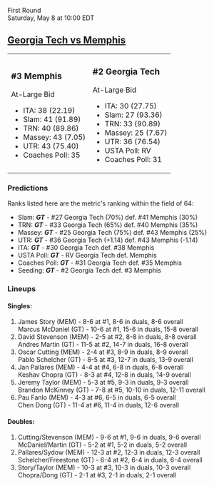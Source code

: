 First Round  
Saturday, May 8 at 10:00 EDT
## [Georgia Tech vs Memphis](https://www.ncaa.com/game/5833387) 

<table><tr><td>  

### #3 Memphis  

At-Large Bid  
- ITA: 38 (22.19)  
- Slam: 41 (91.89)  
- TRN: 40 (89.86)  
- Massey: 43 (7.05)  
- UTR: 43 (75.40)  
- Coaches Poll: 35  

</td><td>  

### #2 Georgia Tech  

At-Large Bid  
- ITA: 30 (27.75)  
- Slam: 27 (93.36)  
- TRN: 33 (90.89)  
- Massey: 25 (7.67)  
- UTR: 36 (76.54)  
- USTA Poll: RV  
- Coaches Poll: 31  

</td></tr></table>  

 ### Predictions  

Ranks listed here are the metric's ranking within the field of 64:  
- Slam: ***GT*** - #27 Georgia Tech (70%) def. #41 Memphis (30%)  
- TRN: ***GT*** - #33 Georgia Tech (65%) def. #40 Memphis (35%)  
- Massey: ***GT*** - #25 Georgia Tech (75%) def. #43 Memphis (25%)  
- UTR: ***GT*** - #36 Georgia Tech (+1.14) def. #43 Memphis (-1.14)  
- ITA: ***GT*** - #30 Georgia Tech def. #38 Memphis  
- USTA Poll: ***GT*** - RV Georgia Tech def. Memphis  
- Coaches Poll: ***GT*** - #31 Georgia Tech def. #35 Memphis  
- Seeding: ***GT*** - #2 Georgia Tech def. #3 Memphis  

 ### Lineups  

 #### Singles:  
1. James Story (MEM) - 8-6 at #1, 8-6 in duals, 8-6 overall  
  Marcus McDaniel (GT) - 10-6 at #1, 15-6 in duals, 15-8 overall
2. David Stevenson (MEM) - 2-5 at #2, 8-8 in duals, 8-8 overall  
  Andres Martin (GT) - 11-5 at #2, 14-7 in duals, 16-8 overall
3. Oscar Cutting (MEM) - 2-4 at #3, 8-9 in duals, 8-9 overall  
  Pablo Schelcher (GT) - 8-5 at #3, 12-7 in duals, 13-9 overall
4. Jan Pallares (MEM) - 4-4 at #4, 6-8 in duals, 6-8 overall  
  Keshav Chopra (GT) - 8-3 at #4, 12-8 in duals, 14-9 overall
5. Jeremy Taylor (MEM) - 5-3 at #5, 9-3 in duals, 9-3 overall  
  Brandon McKinney (GT) - 7-8 at #5, 10-10 in duals, 12-11 overall
6. Pau Fanlo (MEM) - 4-3 at #6, 6-5 in duals, 6-5 overall  
  Chen Dong (GT) - 11-4 at #6, 11-4 in duals, 12-6 overall

 #### Doubles:  
1. Cutting/Stevenson (MEM) - 9-6 at #1, 9-6 in duals, 9-6 overall  
  McDaniel/Martin (GT) - 5-2 at #1, 5-2 in duals, 5-2 overall
2. Pallares/Sydow (MEM) - 12-3 at #2, 12-3 in duals, 12-3 overall  
  Schelcher/Freestone (GT) - 6-4 at #2, 6-4 in duals, 6-4 overall
3. Story/Taylor (MEM) - 10-3 at #3, 10-3 in duals, 10-3 overall  
  Chopra/Dong (GT) - 2-1 at #3, 2-1 in duals, 2-1 overall